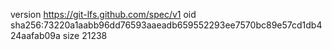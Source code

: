 version https://git-lfs.github.com/spec/v1
oid sha256:73220a1aabb96dd76593aaeadb659552293ee7570bc89e57cd1db424aafab09a
size 21238
